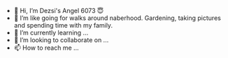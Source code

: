 - 👋 Hi, I’m Dezsi's Angel 6073 😇
- 👀 I’m like going for walks around naberhood.
Gardening, taking pictures and spending time with my family.
- 🌱 I’m currently learning ...
- 💞️ I’m looking to collaborate on ...
- 📫 How to reach me ...

<!---
Dezsipenny/Dezsipenny is a ✨ special ✨ repository because its `README.md` (this file) appears on your GitHub profile.
You can click the Preview link to take a look at your changes.
--->
